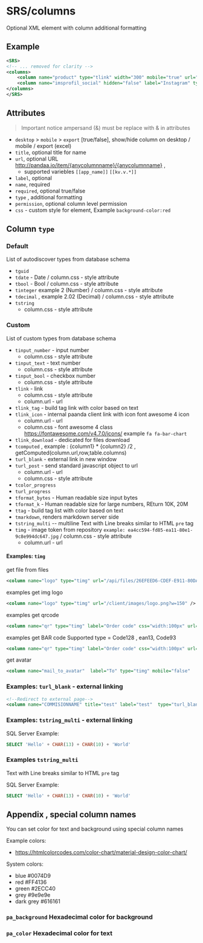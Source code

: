 ﻿# SRS/columns

Optional XML element with column additional formatting

## Example

``` xml
<SRS>
<!-- ... removed for clarity -->
<columns>
	<column name="product" type="tlink" width="300" mobile="true" url="/mportal/417-portal-product/tasks?id={productID}"/>
	<column name="imsprofil_social" hidden="false" label="Instagram" type="turl_blank" url="https://www.instagram.com/{imsprofil_social}" />
</columns>
</SRS>
```

## Attributes

> Important notice ampersand (&) must be replace with &amp; in attributes

- `desktop` > `mobile` > `export` [true/false], show/hide column on desktop / mobile / export (excel)
- `title`, optional title for name
- `url`, optional URL http://pandaa.io/item/{anycolumnname}/{anycolumnname} , 
  - supported variebles `[[app_name]]` `[[kv.v.*]]`
- `label`, optional
- `name`, required
- `required`, optional true/false 
- `type` , additional formatting
- `permission`, optional column level permission
- `css`  - custom style for element, Example `background-color:red`

## Column `type`

### Default

List of autodiscover types from database schema

- `tguid` 
- `tdate` - Date / column.css - style attribute 
- `tbool` - Bool / column.css - style attribute 
- `tinteger`  example 2 (Number)  / column.css - style attribute 
- `tdecimal` , example 2.02  (Decimal)  / column.css - style attribute 
- `tstring`
  - column.css - style attribute 

### Custom

List of custom types from database schema

- `tinput_number` - input number
  - column.css - style attribute 
- `tinput_text`  - text number
  - column.css - style attribute 
- `tinput_bool`  - checkbox number 
  - column.css - style attribute 
- `tlink` -  link
  - column.css - style attribute 
  - column.url - url 
- `tlink_tag`  - build tag link with color based on text
- `tlink_icon`  - internal paanda client link with icon font awesome 4 icon
  - column.url - url 
  - column.css - font awesome 4 class  https://fontawesome.com/v4.7.0/icons/ example `fa fa-bar-chart`
- `tlink_download` - dedicated for files download
- `tcomputed` , example : {column1} * {column2} /2 ,  getComputed(column.url,row,table.columns)
- `turl_blank` - external link in new window
- `turl_post` - send standard javascript object to url
  - column.url - url 
  - column.css - style attribute 
- `tcolor_progress`
- `turl_progress`
- `tformat_bytes` - Human readable size input bytes
- `tformat_k` - Human readable size for large numbers, REturn 10K, 20M
- `ttag` - build tag list with color based on text
- `tmarkdown`, renders markdown server side
- `tstring_multi` -- multiline Text with Line breaks similar to HTML `pre` tag
- `timg` - image token from repository `example: ea4cc594-fd85-ea11-80e1-9c8e994dc647.jpg`  / column.css - style attribute 
  - column.url - url 

	
####  Examples:  `timg` 

get file from files 
```xml
<column name="logo" type="timg" url="/api/files/26EFEED6-CDEF-E911-80DA-9C8E994DC647.png?w=150" />
```

examples get img logo 
```xml
<column name="logo" type="timg" url="/client/images/logo.png?w=150" />
```

examples get qrcode
```xml
<column name="qr" type="timg" label="Order code" css="width:100px" url="/api/system/qrcode?code={qr}" />
```

examples get BAR code
Supported type =  Code128 , ean13, Code93
```xml
<column name="qr" type="timg" label="Order code" css="width:100px" url="/api/system/barcode?code={qr}&type=code128" />
```

get avatar

```xml
<column name="mail_to_avatar"  label="To" type="timg" mobile="false"	url="/account/avatar/{mail_to_avatar}"  />
```
  
### Examples:  `turl_blank`  - external linking

```xml
<!--Redirect to external page-->
<column name="COMMISIONNAME" title="test" label="test"  type="turl_blank" url="http://test.com/test?commisionID={commisionID}" />
```

### Examples:  `tstring_multi`  - external linking

SQL Server Example:

``` sql
SELECT 'Hello' + CHAR(13) + CHAR(10) + 'World'
```

### Examples `tstring_multi`

Text with Line breaks similar to HTML `pre` tag

SQL Server Example:

``` sql
SELECT 'Hello' + CHAR(13) + CHAR(10) + 'World'
```


## Appendix , special column names

You can set color for text and background using special column names

Example colors:

- https://htmlcolorcodes.com/color-chart/material-design-color-chart/

System colors:

- blue #0074D9
- red #FF4136
- green #2ECC40
- grey #9e9e9e
- dark grey #616161


###  `pa_background`  Hexadecimal color for background

### `pa_color`  Hexadecimal color for text










